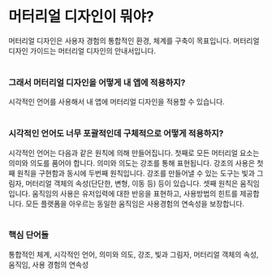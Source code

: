 # 머터리얼 디자인이 뭐야?
머터리얼 디자인은 사용자 경험의 통합적인 환경, 체계를 구축이 목표입니다. 머터리얼 디자인 가이드는 머터리얼 디자인의 안내서입니다.
<br>
<br>

### 그래서 머터리얼 디자인을 어떻게 내 앱에 적용하지?
시각적인 언어를 사용해서 내 앱에 머터리얼 디자인을 적용할 수 있습니다.
<br>
<br>

### 시각적인 언어도 너무 포괄적인데 구체적으로 어떻게 적용하지?
시각적인 언어는 다음과 같은 원칙에 의해 만들어집니다. 첫째로 모든 머터리얼 요소는 의미와 의도를 품어야 합니다. 의미와 의도는 강조를 통해 표현됩니다. 강조의 사용은 첫째 원칙을 구현함과 동시에 두번째 원칙입니다. 강조를 만들어낼 수 있는 도구는 빛과 그림자, 머터리얼 객체의 속성(단단한, 변형, 이동 등) 등이 있습니다. 셋째 원칙은 움직임입니다. 움직임의 사용은 유저입력에 대한 반응을 표현하고, 사용방법의 힌트를 제공합니다. 모든 플랫폼을 아우르는 동일한 움직임은 사용경험의 연속성을 보장합니다.
<br>
<br>

### 핵심 단어들
통합적인 체계, 시각적인 언어, 의미와 의도, 강조, 빛과 그림자, 머터리얼 객체의 속성, 움직임, 사용 경험의 연속성
